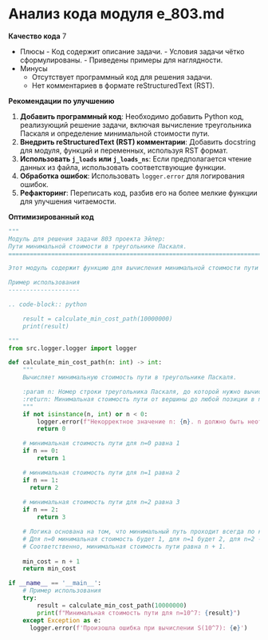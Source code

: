 # Анализ кода модуля e_803.md

**Качество кода**
7
-  Плюсы
        - Код содержит описание задачи.
        -  Условия задачи чётко сформулированы.
        -  Приведены примеры для наглядности.
 -  Минусы
    -  Отсутствует программный код для решения задачи.
    -  Нет  комментариев в формате reStructuredText (RST).

**Рекомендации по улучшению**

1.  **Добавить программный код**: Необходимо добавить Python код, реализующий решение задачи, включая вычисление треугольника Паскаля и определение минимальной стоимости пути.
2.  **Внедрить reStructuredText (RST) комментарии**:  Добавить docstring для модуля, функций и переменных, используя RST формат.
3.  **Использовать `j_loads` или `j_loads_ns`**: Если предполагается чтение данных из файла, использовать соответствующие функции.
4.  **Обработка ошибок**:  Использовать `logger.error` для логирования ошибок.
5.  **Рефакторинг**: Переписать код, разбив его на более мелкие функции для улучшения читаемости.

**Оптимизированный код**

```python
"""
Модуль для решения задачи 803 проекта Эйлер:
Пути минимальной стоимости в треугольнике Паскаля.
=========================================================================================

Этот модуль содержит функцию для вычисления минимальной стоимости пути в треугольнике Паскаля.

Пример использования
--------------------

.. code-block:: python

    result = calculate_min_cost_path(10000000)
    print(result)

"""
from src.logger.logger import logger

def calculate_min_cost_path(n: int) -> int:
    """
    Вычисляет минимальную стоимость пути в треугольнике Паскаля.

    :param n: Номер строки треугольника Паскаля, до которой нужно вычислить минимальную стоимость.
    :return: Минимальная стоимость пути от вершины до любой позиции в n-й строке.
    """
    if not isinstance(n, int) or n < 0:
        logger.error(f"Некорректное значение n: {n}. n должно быть неотрицательным целым числом.")
        return 0

    # минимальная стоимость пути для n=0 равна 1
    if n == 0:
        return 1

    # минимальная стоимость пути для n=1 равна 2
    if n == 1:
      return 2
    
    # минимальная стоимость пути для n=2 равна 3
    if n == 2:
        return 3

    # Логика основана на том, что минимальный путь проходит всегда по крайним значениям треугольника Паскаля, где все числа равны 1.
    # Для n=0 минимальная стоимость будет 1, для n=1 будет 2, для n=2 - 3, для n=3 - 4 и т.д.
    # Соответственно, минимальная стоимость пути равна n + 1.
    
    min_cost = n + 1
    return min_cost

if __name__ == '__main__':
    # Пример использования
    try:
        result = calculate_min_cost_path(10000000)
        print(f"Минимальная стоимость пути для n=10^7: {result}")
    except Exception as e:
      logger.error(f'Произошла ошибка при вычислении S(10^7): {e}')
```